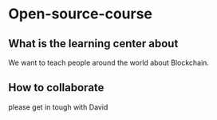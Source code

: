 # Open-source-course

## What is the learning center about

We want to teach people around the world about Blockchain.

## How to collaborate

please get in tough with David
